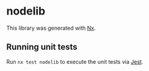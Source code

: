 # nodelib

This library was generated with [Nx](https://nx.dev).

## Running unit tests

Run `nx test nodelib` to execute the unit tests via [Jest](https://jestjs.io).
